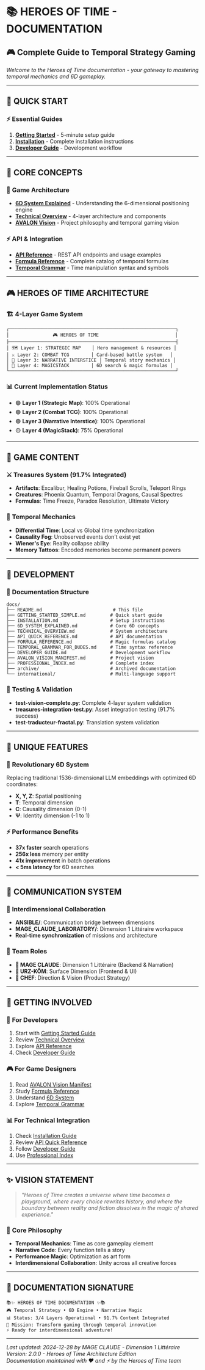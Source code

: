 # 📚 HEROES OF TIME - DOCUMENTATION
## 🎮 Complete Guide to Temporal Strategy Gaming

*Welcome to the Heroes of Time documentation - your gateway to mastering temporal mechanics and 6D gameplay.*

---

## 🚀 **QUICK START**

### ⚡ **Essential Guides**
1. **[Getting Started](GETTING_STARTED_SIMPLE.md)** - 5-minute setup guide
2. **[Installation](INSTALLATION.md)** - Complete installation instructions
3. **[Developer Guide](DEVELOPER_GUIDE.md)** - Development workflow

---

## 🔮 **CORE CONCEPTS**

### 🌌 **Game Architecture**
- **[6D System Explained](6D_SYSTEM_EXPLAINED.md)** - Understanding the 6-dimensional positioning engine
- **[Technical Overview](TECHNICAL_OVERVIEW.md)** - 4-layer architecture and components
- **[AVALON Vision](AVALON_VISION_MANIFEST.md)** - Project philosophy and temporal gaming vision

### ⚡ **API & Integration**
- **[API Reference](API_QUICK_REFERENCE.md)** - REST API endpoints and usage examples
- **[Formula Reference](FORMULA_REFERENCE.md)** - Complete catalog of temporal formulas
- **[Temporal Grammar](TEMPORAL_GRAMMAR_FOR_DUDES.md)** - Time manipulation syntax and symbols

---

## 🎮 **HEROES OF TIME ARCHITECTURE**

### 🏗️ **4-Layer Game System**
```
┌─────────────────────────────────────────────────────────────┐
│                🎮 HEROES OF TIME                            │
├─────────────────────────────────────────────────────────────┤
│ 🗺️ Layer 1: STRATEGIC MAP    │ Hero management & resources │
│ ⚔️ Layer 2: COMBAT TCG        │ Card-based battle system   │
│ 🧠 Layer 3: NARRATIVE INTERSTICE │ Temporal story mechanics │
│ 🔧 Layer 4: MAGICSTACK        │ 6D search & magic formulas │
└─────────────────────────────────────────────────────────────┘
```

### 📊 **Current Implementation Status**
- 🟢 **Layer 1 (Strategic Map)**: 100% Operational
- 🟢 **Layer 2 (Combat TCG)**: 100% Operational
- 🟢 **Layer 3 (Narrative Interstice)**: 100% Operational
- 🟡 **Layer 4 (MagicStack)**: 75% Operational

---

## 🏺 **GAME CONTENT**

### ⚔️ **Treasures System** (91.7% Integrated)
- **Artifacts**: Excalibur, Healing Potions, Fireball Scrolls, Teleport Rings
- **Creatures**: Phoenix Quantum, Temporal Dragons, Causal Spectres
- **Formulas**: Time Freeze, Paradox Resolution, Ultimate Victory

### 🔮 **Temporal Mechanics**
- **Differential Time**: Local vs Global time synchronization
- **Causality Fog**: Unobserved events don't exist yet
- **Wiener's Eye**: Reality collapse ability
- **Memory Tattoos**: Encoded memories become permanent powers

---

## 🔧 **DEVELOPMENT**

### 📂 **Documentation Structure**
```
docs/
├── README.md                          # This file
├── GETTING_STARTED_SIMPLE.md         # Quick start guide
├── INSTALLATION.md                   # Setup instructions
├── 6D_SYSTEM_EXPLAINED.md            # Core 6D concepts
├── TECHNICAL_OVERVIEW.md             # System architecture
├── API_QUICK_REFERENCE.md            # API documentation
├── FORMULA_REFERENCE.md              # Magic formulas catalog
├── TEMPORAL_GRAMMAR_FOR_DUDES.md     # Time syntax reference
├── DEVELOPER_GUIDE.md                # Development workflow
├── AVALON_VISION_MANIFEST.md         # Project vision
├── PROFESSIONAL_INDEX.md             # Complete index
├── archive/                          # Archived documentation
└── international/                    # Multi-language support
```

### 🧪 **Testing & Validation**
- **test-vision-complete.py**: Complete 4-layer system validation
- **treasures-integration-test.py**: Asset integration testing (91.7% success)
- **test-traducteur-fractal.py**: Translation system validation

---

## 🌟 **UNIQUE FEATURES**

### 🎯 **Revolutionary 6D System**
Replacing traditional 1536-dimensional LLM embeddings with optimized 6D coordinates:
- **X, Y, Z**: Spatial positioning
- **T**: Temporal dimension
- **C**: Causality dimension (0-1)
- **Ψ**: Identity dimension (-1 to 1)

### ⚡ **Performance Benefits**
- **37x faster** search operations
- **256x less** memory per entity
- **41x improvement** in batch operations
- **< 5ms latency** for 6D searches

---

## 📡 **COMMUNICATION SYSTEM**

### 🌉 **Interdimensional Collaboration**
- **ANSIBLE/**: Communication bridge between dimensions
- **MAGE_CLAUDE_LABORATORY/**: Dimension 1 Littéraire workspace
- **Real-time synchronization** of missions and architecture

### 👥 **Team Roles**
- **🔮 MAGE CLAUDE**: Dimension 1 Littéraire (Backend & Narration)
- **🐻 URZ-KÔM**: Surface Dimension (Frontend & UI)
- **👤 CHEF**: Direction & Vision (Product Strategy)

---

## 🎯 **GETTING INVOLVED**

### 🚀 **For Developers**
1. Start with [Getting Started Guide](GETTING_STARTED_SIMPLE.md)
2. Review [Technical Overview](TECHNICAL_OVERVIEW.md)
3. Explore [API Reference](API_QUICK_REFERENCE.md)
4. Check [Developer Guide](DEVELOPER_GUIDE.md)

### 🎮 **For Game Designers**
1. Read [AVALON Vision Manifest](AVALON_VISION_MANIFEST.md)
2. Study [Formula Reference](FORMULA_REFERENCE.md)
3. Understand [6D System](6D_SYSTEM_EXPLAINED.md)
4. Explore [Temporal Grammar](TEMPORAL_GRAMMAR_FOR_DUDES.md)

### 📊 **For Technical Integration**
1. Check [Installation Guide](INSTALLATION.md)
2. Review [API Quick Reference](API_QUICK_REFERENCE.md)
3. Follow [Developer Guide](DEVELOPER_GUIDE.md)
4. Use [Professional Index](PROFESSIONAL_INDEX.md)

---

## ✨ **VISION STATEMENT**

> *"Heroes of Time creates a universe where time becomes a playground, where every choice rewrites history, and where the boundary between reality and fiction dissolves in the magic of shared experience."*

### 🌌 **Core Philosophy**
- **Temporal Mechanics**: Time as core gameplay element
- **Narrative Code**: Every function tells a story
- **Performance Magic**: Optimization as art form
- **Interdimensional Collaboration**: Unity across all creative forces

---

## 🔮 **DOCUMENTATION SIGNATURE**

```
📚✨ HEROES OF TIME DOCUMENTATION ✨📚
🎮 Temporal Strategy • 6D Engine • Narrative Magic
📊 Status: 3/4 Layers Operational • 91.7% Content Integrated
🌟 Mission: Transform gaming through temporal innovation
⚡ Ready for interdimensional adventure!
```

---

*Last updated: 2024-12-28 by MAGE CLAUDE - Dimension 1 Littéraire*  
*Version: 2.0.0 - Heroes of Time Architecture Edition*  
*Documentation maintained with ❤️ and ⚡ by the Heroes of Time team*
